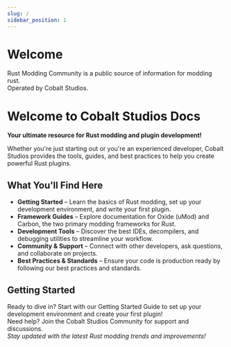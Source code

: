 ```yaml
---
slug: /
sidebar_position: 1
---
```


# Welcome

Rust Modding Community is a public source of information for modding rust.  
Operated by Cobalt Studios.

# Welcome to Cobalt Studios Docs

**Your ultimate resource for Rust modding and plugin development!**  

Whether you're just starting out or you're an experienced developer, Cobalt Studios provides the tools, guides, and best practices to help you create powerful Rust plugins.  
## What You'll Find Here
- **Getting Started** – Learn the basics of Rust modding, set up your development environment, and write your first plugin.  
- **Framework Guides** – Explore documentation for Oxide (uMod) and Carbon, the two primary modding frameworks for Rust.  
- **Development Tools** – Discover the best IDEs, decompilers, and debugging utilities to streamline your workflow.  
- **Community & Support** – Connect with other developers, ask questions, and collaborate on projects.  
- **Best Practices & Standards** – Ensure your code is production ready by following our best practices and standards.  
## Getting Started
Ready to dive in? Start with our Getting Started Guide to set up your development environment and create your first plugin!  
Need help? Join the Cobalt Studios Community for support and discussions.  
*Stay updated with the latest Rust modding trends and improvements!*  